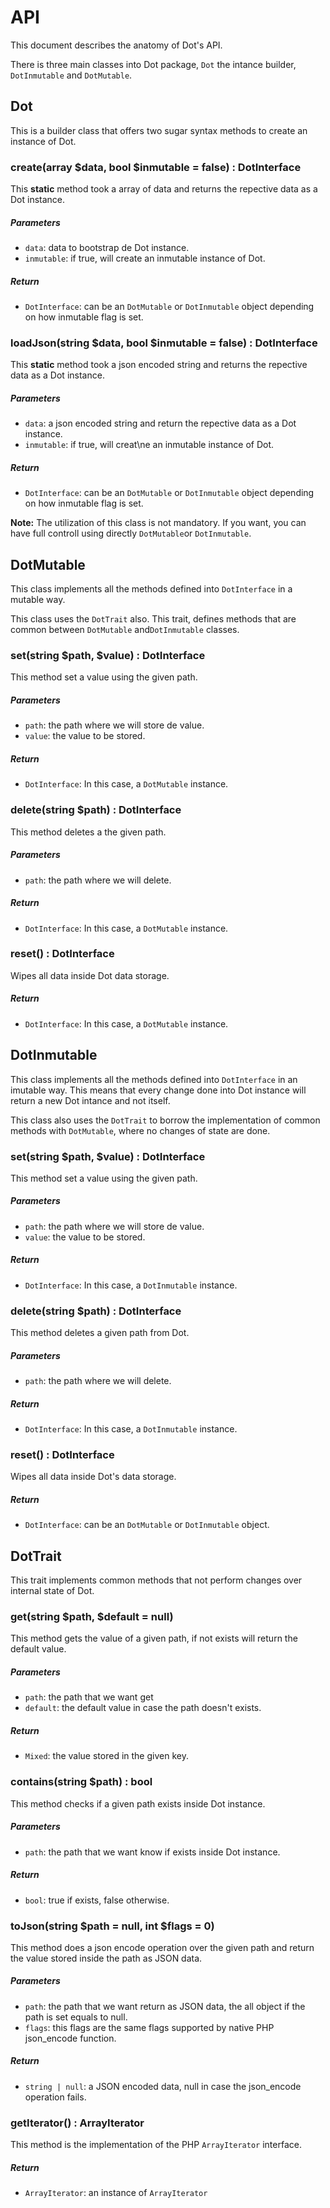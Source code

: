 # API

This document describes the anatomy of Dot's API.

There is three main classes into Dot package, `Dot` the intance builder, `DotInmutable` and `DotMutable`.

## Dot

This is a builder class that offers two sugar syntax methods to create an instance of Dot.

### create(array $data, bool $inmutable = false) : DotInterface

This **static** method took a array of data and returns the repective data as a Dot instance.

##### Parameters

* `data`: data to bootstrap de Dot instance.
* `inmutable`: if true, will create an inmutable instance of Dot.

##### Return

* `DotInterface`: can be an `DotMutable` or `DotInmutable` object depending on how inmutable flag is set.

### loadJson(string $data, bool $inmutable = false) : DotInterface

This **static** method took a json encoded string and returns the repective data as a Dot instance.

##### Parameters
* `data`: a json encoded string and return the repective data as a Dot instance.
* `inmutable`: if true, will creat\ne an inmutable instance of Dot.

##### Return

* `DotInterface`: can be an `DotMutable` or `DotInmutable` object depending on how inmutable flag is set.

**Note:** The utilization of this class is not mandatory. If you want, you can have full controll using directly `DotMutable`or `DotInmutable`.

## DotMutable

This class implements all the methods defined into `DotInterface` in a mutable way.

This class uses the `DotTrait` also. This trait, defines methods that are common between `DotMutable` and`DotInmutable` classes.

### set(string $path, $value) : DotInterface

This method set a value using the given path.

##### Parameters

* `path`: the path where we will store de value.
* `value`: the value to be stored.

##### Return

* `DotInterface`: In this case, a `DotMutable` instance.

### delete(string $path) : DotInterface

This method deletes a the given path.

##### Parameters

* `path`: the path where we will delete.

##### Return

* `DotInterface`: In this case, a `DotMutable` instance.

### reset() : DotInterface

Wipes all data inside Dot data storage.

##### Return

* `DotInterface`: In this case, a `DotMutable` instance.

## DotInmutable

This class implements all the methods defined into `DotInterface` in an imutable way. This means that every change done into Dot instance will return a new Dot intance and not itself.

This class also uses the `DotTrait` to borrow the implementation of common methods with `DotMutable`, where no changes of state are done.

### set(string $path, $value) : DotInterface

This method set a value using the given path.

##### Parameters

* `path`: the path where we will store de value.
* `value`: the value to be stored.

##### Return

* `DotInterface`: In this case, a `DotInmutable` instance.

### delete(string $path) : DotInterface

This method deletes a given path from Dot.

##### Parameters

* `path`: the path where we will delete.

##### Return

* `DotInterface`: In this case, a `DotInmutable` instance.

### reset() : DotInterface

Wipes all data inside Dot's data storage.

##### Return

* `DotInterface`: can be an `DotMutable` or `DotInmutable` object.

## DotTrait

This trait implements common methods that not perform changes over internal state of Dot.

### get(string $path, $default = null)

This method gets the value of a given path, if not exists will return the default value.

##### Parameters

* `path`: the path that we want get
* `default`: the default value in case the path doesn't exists.

##### Return

* `Mixed`: the value stored in the given key.

### contains(string $path) : bool

This method checks if a given path exists inside Dot instance.

##### Parameters

* `path`: the path that we want know if exists inside Dot instance.

##### Return

* `bool`: true if exists, false otherwise.

### toJson(string $path = null, int $flags = 0)

This method does a json encode operation over the given path and return the value stored inside the path as JSON data.

##### Parameters

* `path`: the path that we want return as JSON data, the all object if the path is set equals to null.
* `flags`: this flags are the same flags supported by native PHP json_encode function.

##### Return

* `string | null`: a JSON encoded data, null in case the json_encode operation fails.

### getIterator() : ArrayIterator

This method is the implementation of the PHP `ArrayIterator` interface.

##### Return

* `ArrayIterator`: an instance of `ArrayIterator`
